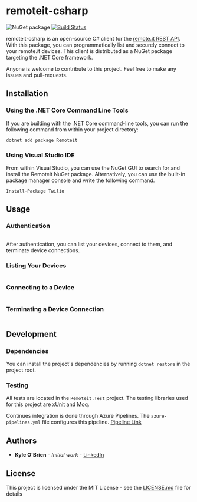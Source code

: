# remoteit-csharp

![NuGet package](https://img.shields.io/badge/nuget-your--package--here-yellow.svg)
[![Build Status](https://dev.azure.com/kyledevinobrien/remoteit-csharp/_apis/build/status/Kyle1668.remoteit-csharp?branchName=master)](https://dev.azure.com/kyledevinobrien/remoteit-csharp/_build/latest?definitionId=8&branchName=master)

remoteit-csharp is an open-source C# client for the [remote.it REST API](https://docs.remote.it/api-reference/overview). With this package, you can programmatically list and securely connect to your remote.it devices. This client is distributed as a NuGet package targeting the .NET Core framework.

Anyone is welcome to contribute to this project. Feel free to make any issues and pull-requests.

## Installation

### Using the .NET Core Command Line Tools

If you are building with the .NET Core command-line tools, you can run the following command from within your project directory:

`dotnet add package Remoteit`

### Using Visual Studio IDE

From within Visual Studio, you can use the NuGet GUI to search for and install the Remoteit NuGet package. Alternatively, you can use the built-in package manager console and write the following command.

`Install-Package Twilio`

## Usage

### Authentication

```csharp
```

After authentication, you can list your devices, connect to them, and terminate device connections.

### Listing Your Devices

```csharp
```

### Connecting to a Device

```csharp
```

### Terminating a Device Connection

```csharp
```

## Development

### Dependencies

You can install the project's dependencies by running `dotnet restore` in the project root.

### Testing

All tests are located in the `Remoteit.Test` project. The testing libraries used for this project are [xUnit](https://xunit.net/) and [Moq](https://www.nuget.org/packages/Moq).

Continues integration is done through Azure Pipelines. The `azure-pipelines.yml` file configures this pipeline. [Pipeline Link](https://dev.azure.com/kyledevinobrien/remoteit-csharp/_build?definitionId=8&_a=summary)

## Authors

* **Kyle O'Brien** - *Initial work* - [LinkedIn](https://www.linkedin.com/in/kyle1668/)

## License

This project is licensed under the MIT License - see the [LICENSE.md](LICENSE.md) file for details
